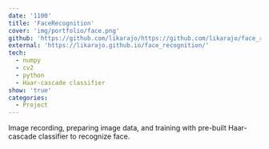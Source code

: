 ```yaml
---
date: '1100'
title: 'FaceRecognition'
cover: 'img/portfolio/face.png'
github: 'https://github.com/likarajo/https://github.com/likarajo/face_recognition'
external: 'https://likarajo.github.io/face_recognition/'
tech:
  - numpy
  - cv2
  - python
  - Haar-cascade classifier
show: 'true'
categories:
  - Project
---
```


Image recording, preparing image data, and training with pre-built Haar-cascade classifier to recognize face.